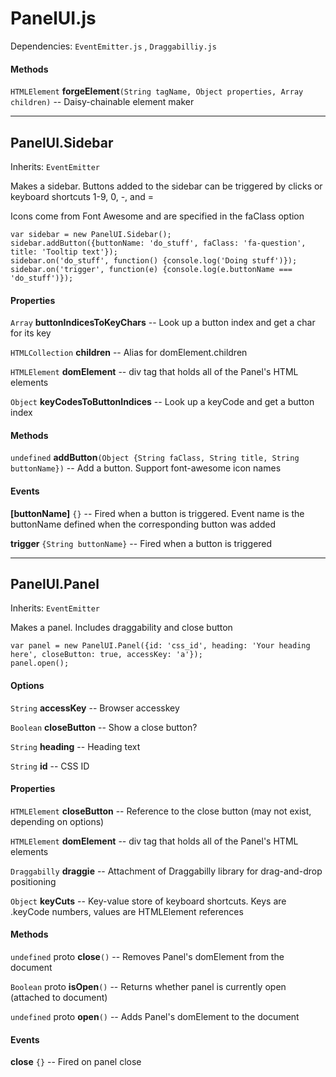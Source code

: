 # PanelUI.js

Dependencies: `EventEmitter.js` , `Draggabilliy.js` 

#### Methods

`HTMLElement` **forgeElement**`(String tagName, Object properties, Array children)` -- Daisy-chainable element maker

---

## PanelUI.Sidebar

Inherits: `EventEmitter`

Makes a sidebar. Buttons added to the sidebar can be triggered by clicks or keyboard shortcuts 1-9, 0, -, and =

Icons come from Font Awesome and are specified in the faClass option

```
var sidebar = new PanelUI.Sidebar();
sidebar.addButton({buttonName: 'do_stuff', faClass: 'fa-question', title: 'Tooltip text'});
sidebar.on('do_stuff', function() {console.log('Doing stuff')});
sidebar.on('trigger', function(e) {console.log(e.buttonName === 'do_stuff')});
```

#### Properties

`Array` **buttonIndicesToKeyChars** -- Look up a button index and get a char for its key

`HTMLCollection` **children** -- Alias for domElement.children

`HTMLElement` **domElement** -- div tag that holds all of the Panel's HTML elements

`Object` **keyCodesToButtonIndices** -- Look up a keyCode and get a button index

#### Methods

`undefined` **addButton**`(Object {String faClass, String title, String buttonName})` -- Add a button. Support font-awesome icon names

#### Events

**[buttonName]** `{}` -- Fired when a button is triggered. Event name is the buttonName defined when the corresponding button was added

**trigger** `{String buttonName}` -- Fired when a button is triggered

---

## PanelUI.Panel

Inherits: `EventEmitter`

Makes a panel. Includes draggability and close button

```
var panel = new PanelUI.Panel({id: 'css_id', heading: 'Your heading here', closeButton: true, accessKey: 'a'});
panel.open();
```

#### Options

`String` **accessKey** -- Browser accesskey

`Boolean` **closeButton** -- Show a close button?

`String` **heading** -- Heading text

`String` **id** -- CSS ID

#### Properties

`HTMLElement` **closeButton** -- Reference to the close button (may not exist, depending on options)

`HTMLElement` **domElement** -- div tag that holds all of the Panel's HTML elements

`Draggabilly` **draggie** -- Attachment of Draggabilly library for drag-and-drop positioning

`Object` **keyCuts** -- Key-value store of keyboard shortcuts. Keys are .keyCode numbers, values are HTMLElement references

#### Methods

`undefined` proto **close**`()` -- Removes Panel's domElement from the document

`Boolean` proto **isOpen**`()` -- Returns whether panel is currently open (attached to document)

`undefined` proto **open**`()` -- Adds Panel's domElement to the document

#### Events

**close** `{}` -- Fired on panel close

